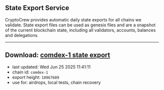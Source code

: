 ## State Export Service
CryptoCrew provides automatic daily state exports for all chains we validate. State export files can be used as genesis files and are a snapshot of the current blockchain state, including all validators, accounts, balances and delegations.

---
**Download: [comdex-1 state export](https://dl-eu2.ccvalidators.com/SERVICE/comdex/comdex-1_export_18967689.json)**
---

- last updated: Wed Jun 25 2025 11:41:11
- chain id: `comdex-1`
- export height: `18967689`
- use for: airdrops, local tests, chain recovery
